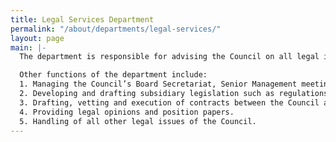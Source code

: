 ```yaml
---
title: Legal Services Department
permalink: "/about/departments/legal-services/"
layout: page
main: |-
  The department is responsible for advising the Council on all legal issues, including the interpretation of the Consumer Protection Council Act (CPCA) and other laws. The department is also responsible for inter-agency legal relationships including drafting, vetting, modifying and interpreting Memoranda of Understanding (MoU) that govern those relationships/collaborations. It also coordinates formal investigations and hearings, issuance of Council Orders, coordination with the Office of the Minister of Justice and Attorney General of the Federation. It further liaises with external counsel and manages litigation for/or against the Council.

  Other functions of the department include:
  1. Managing the Council’s Board Secretariat, Senior Management meetings, and other statutorily created organs of/or within the Council.
  2. Developing and drafting subsidiary legislation such as regulations and guidelines for enactment.
  3. Drafting, vetting and execution of contracts between the Council and third parties.
  4. Providing legal opinions and position papers.
  5. Handling of all other legal issues of the Council.
---
```


